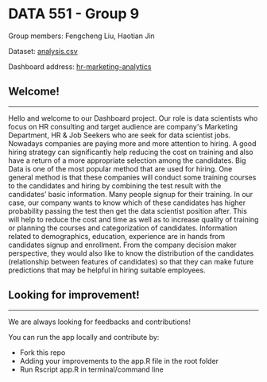 # DATA 551 - Group 9

Group members: Fengcheng Liu, Haotian Jin

Dataset: [analysis.csv](https://github.com/ubco-mds-2020-labs/dashboard-project-data551_group9/blob/main/data/raw/analysis.csv)

Dashboard address: [hr-marketing-analytics](https://hr-analytics-r.herokuapp.com/)

## Welcome!
----

Hello and welcome to our Dashboard project. Our role is data scientists who focus on HR consulting and target audience are company's Marketing Department, HR & Job Seekers who are seek for data scientist jobs. Nowadays companies are paying more and more attention to hiring. A good hiring strategy can significantly help reducing the cost on training and also have a return of a more appropriate selection among the candidates. Big Data is one of the most popular method that are used for hiring. One general method is that these companies will conduct some training courses to the candidates and hiring by combining the test result with the candidates’ basic information. Many people signup for their training. In our case, our company wants to know which of these candidates has higher probability passing the test then get the data scientist position after. This will help to reduce the cost and time as well as to increase quality of training or planning the courses and categorization of candidates. Information related to demographics, education, experience are in hands from candidates signup and enrollment. From the company decision maker perspective, they would also like to know the distribution of the candidates (relationship between features of candidates) so that they can make future predictions that may be helpful in hiring suitable employees.

## Looking for improvement!
---

We are always looking for feedbacks and contributions!

You can run the app locally and contribute by:

- Fork this repo
- Adding your improvements to the app.R file in the root folder
- Run Rscript app.R in terminal/command line
